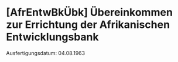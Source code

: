 # [AfrEntwBkÜbk] Übereinkommen zur Errichtung der Afrikanischen Entwicklungsbank

Ausfertigungsdatum: 04.08.1963

 